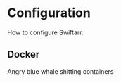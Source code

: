 Configuration
=============

How to configure Swiftarr.

Docker
------

Angry blue whale shitting containers

